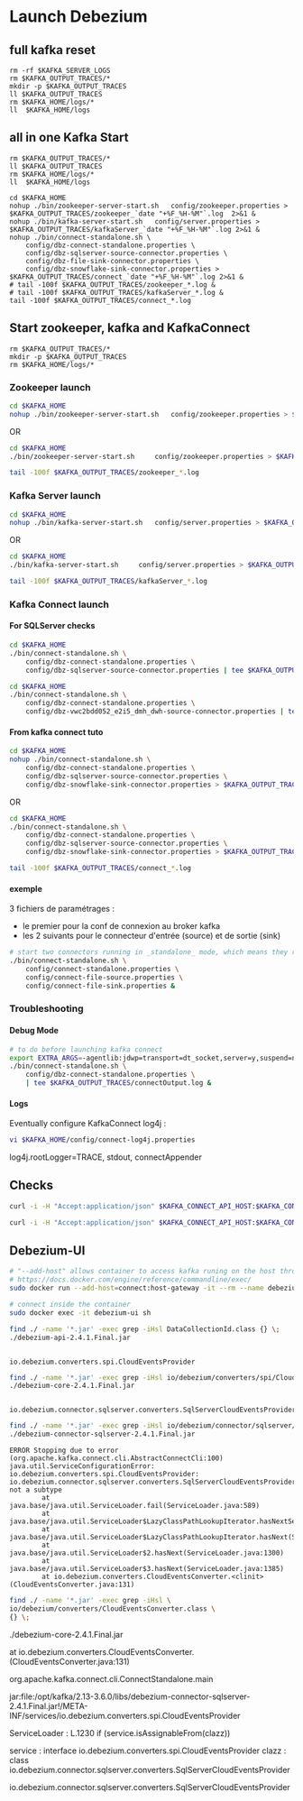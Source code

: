 # Launch Debezium
## full kafka reset

```
rm -rf $KAFKA_SERVER_LOGS
rm $KAFKA_OUTPUT_TRACES/*
mkdir -p $KAFKA_OUTPUT_TRACES
ll $KAFKA_OUTPUT_TRACES
rm $KAFKA_HOME/logs/*
ll  $KAFKA_HOME/logs
```
## all in one Kafka Start

```
rm $KAFKA_OUTPUT_TRACES/*
ll $KAFKA_OUTPUT_TRACES
rm $KAFKA_HOME/logs/*
ll  $KAFKA_HOME/logs

cd $KAFKA_HOME
nohup ./bin/zookeeper-server-start.sh 	config/zookeeper.properties > $KAFKA_OUTPUT_TRACES/zookeeper_`date "+%F_%H-%M"`.log  2>&1 &
nohup ./bin/kafka-server-start.sh 	config/server.properties > $KAFKA_OUTPUT_TRACES/kafkaServer_`date "+%F_%H-%M"`.log 2>&1 &
nohup ./bin/connect-standalone.sh \
	config/dbz-connect-standalone.properties \
	config/dbz-sqlserver-source-connector.properties \
	config/dbz-file-sink-connector.properties \
	config/dbz-snowflake-sink-connector.properties > $KAFKA_OUTPUT_TRACES/connect_`date "+%F_%H-%M"`.log 2>&1 &
# tail -100f $KAFKA_OUTPUT_TRACES/zookeeper_*.log &
# tail -100f $KAFKA_OUTPUT_TRACES/kafkaServer_*.log &
tail -100f $KAFKA_OUTPUT_TRACES/connect_*.log
```

## Start zookeeper, kafka and KafkaConnect

```
rm $KAFKA_OUTPUT_TRACES/*
mkdir -p $KAFKA_OUTPUT_TRACES
rm $KAFKA_HOME/logs/*
```

### Zookeeper launch
```sh
cd $KAFKA_HOME
nohup ./bin/zookeeper-server-start.sh 	config/zookeeper.properties > $KAFKA_OUTPUT_TRACES/zookeeper_`date "+%F_%H-%M"`.log  2>&1 &
```
OR
```sh
cd $KAFKA_HOME
./bin/zookeeper-server-start.sh 	config/zookeeper.properties > $KAFKA_OUTPUT_TRACES/zookeeper_`date "+%F_%H-%M"`.log
```


```sh
tail -100f $KAFKA_OUTPUT_TRACES/zookeeper_*.log
```

### Kafka Server launch
```sh
cd $KAFKA_HOME
nohup ./bin/kafka-server-start.sh 	config/server.properties > $KAFKA_OUTPUT_TRACES/kafkaServer_`date "+%F_%H-%M"`.log 2>&1 &
```
OR
```sh
cd $KAFKA_HOME
./bin/kafka-server-start.sh 	config/server.properties > $KAFKA_OUTPUT_TRACES/kafkaServer_`date "+%F_%H-%M"`.log
```


```sh
tail -100f $KAFKA_OUTPUT_TRACES/kafkaServer_*.log
```

### Kafka Connect launch
#### For SQLServer checks

```sh
cd $KAFKA_HOME
./bin/connect-standalone.sh \
	config/dbz-connect-standalone.properties \
	config/dbz-sqlserver-source-connector.properties | tee $KAFKA_OUTPUT_TRACES/connectOutput.log &
```


```sh
cd $KAFKA_HOME
./bin/connect-standalone.sh \
	config/dbz-connect-standalone.properties \
	config/dbz-vwc2bdd052_e2i5_dmh_dwh-source-connector.properties | tee $KAFKA_OUTPUT_TRACES/connectOutput.log &
```

#### From kafka connect tuto

```sh
cd $KAFKA_HOME
nohup ./bin/connect-standalone.sh \
	config/dbz-connect-standalone.properties \
	config/dbz-sqlserver-source-connector.properties \
	config/dbz-snowflake-sink-connector.properties > $KAFKA_OUTPUT_TRACES/connect_`date "+%F_%H-%M"`.log 2>&1 &
```
OR
```sh
cd $KAFKA_HOME
./bin/connect-standalone.sh \
	config/dbz-connect-standalone.properties \
	config/dbz-sqlserver-source-connector.properties \
	config/dbz-snowflake-sink-connector.properties > $KAFKA_OUTPUT_TRACES/connect_`date "+%F_%H-%M"`.log
```

```sh
tail -100f $KAFKA_OUTPUT_TRACES/connect_*.log
```

#### exemple
3 fichiers de paramétrages :
- le premier pour la conf de connexion au broker kafka 
- les 2 suivants pour le connecteur d'entrée (source) et de sortie (sink)
```sh
# start two connectors running in _standalone_ mode, which means they run in a single, local, dedicated process
./bin/connect-standalone.sh \
	config/connect-standalone.properties \
	config/connect-file-source.properties \
	config/connect-file-sink.properties &
```

### Troubleshooting
#### Debug Mode 
```sh
# to do before launching kafka connect
export EXTRA_ARGS=-agentlib:jdwp=transport=dt_socket,server=y,suspend=n,address=5005
./bin/connect-standalone.sh \
	config/dbz-connect-standalone.properties \
	| tee $KAFKA_OUTPUT_TRACES/connectOutput.log &
```

#### Logs
Eventually configure KafkaConnect log4j : 

```sh
vi $KAFKA_HOME/config/connect-log4j.properties
```
log4j.rootLogger=TRACE, stdout, connectAppender

## Checks 

```sh
curl -i -H "Accept:application/json" $KAFKA_CONNECT_API_HOST:$KAFKA_CONNECT_API_PORT/
```

```sh
curl -i -H "Accept:application/json" $KAFKA_CONNECT_API_HOST:$KAFKA_CONNECT_API_PORT/connectors/
```








## Debezium-UI


```sh
# "--add-host" allows container to access kafka runing on the host through the "host-gateway"
# https://docs.docker.com/engine/reference/commandline/exec/
sudo docker run --add-host=connect:host-gateway -it --rm --name debezium-ui -p 8080:8080 -e KAFKA_CONNECT_URIS=http://connect:8083 quay.io/debezium/debezium-ui 
```

```sh
# connect inside the container
sudo docker exec -it debezium-ui sh
```


```sh
find ./ -name '*.jar' -exec grep -iHsl DataCollectionId.class {} \;
./debezium-api-2.4.1.Final.jar
```
                                                       io.debezium.converters.spi.CloudEventsProvider

```sh
find ./ -name '*.jar' -exec grep -iHsl io/debezium/converters/spi/CloudEventsProvider.class {} \;
./debezium-core-2.4.1.Final.jar
```

                                                       io.debezium.connector.sqlserver.converters.SqlServerCloudEventsProvider
```sh
find ./ -name '*.jar' -exec grep -iHsl io/debezium/connector/sqlserver/converters/SqlServerCloudEventsProvider.class {} \;
./debezium-connector-sqlserver-2.4.1.Final.jar
```

```ad-error
ERROR Stopping due to error (org.apache.kafka.connect.cli.AbstractConnectCli:100)
java.util.ServiceConfigurationError: io.debezium.converters.spi.CloudEventsProvider: io.debezium.connector.sqlserver.converters.SqlServerCloudEventsProvider not a subtype
        at java.base/java.util.ServiceLoader.fail(ServiceLoader.java:589)
        at java.base/java.util.ServiceLoader$LazyClassPathLookupIterator.hasNextService(ServiceLoader.java:1237)
        at java.base/java.util.ServiceLoader$LazyClassPathLookupIterator.hasNext(ServiceLoader.java:1265)
        at java.base/java.util.ServiceLoader$2.hasNext(ServiceLoader.java:1300)
        at java.base/java.util.ServiceLoader$3.hasNext(ServiceLoader.java:1385)
        at io.debezium.converters.CloudEventsConverter.<clinit>(CloudEventsConverter.java:131)
```


```sh
find ./ -name '*.jar' -exec grep -iHsl \
io/debezium/converters/CloudEventsConverter.class \
{} \;
```


./debezium-core-2.4.1.Final.jar


at io.debezium.converters.CloudEventsConverter.<clinit>(CloudEventsConverter.java:131)

org.apache.kafka.connect.cli.ConnectStandalone.main

jar:file:/opt/kafka/2.13-3.6.0/libs/debezium-connector-sqlserver-2.4.1.Final.jar!/META-INF/services/io.debezium.converters.spi.CloudEventsProvider

ServiceLoader : L.1230
if (service.isAssignableFrom(clazz))

service : interface io.debezium.converters.spi.CloudEventsProvider
clazz : class io.debezium.connector.sqlserver.converters.SqlServerCloudEventsProvider



io.debezium.connector.sqlserver.converters.SqlServerCloudEventsProvider